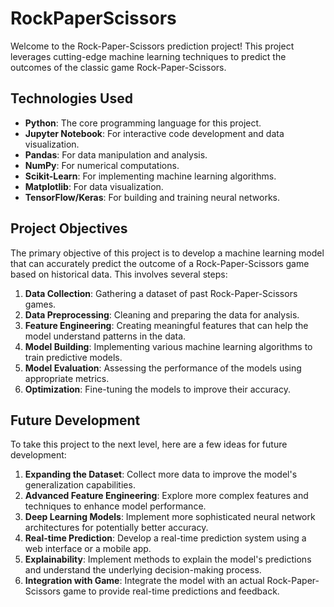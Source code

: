 # RockPaperScissors
Welcome to the Rock-Paper-Scissors prediction project! This project leverages cutting-edge machine learning techniques to predict the outcomes of the classic game Rock-Paper-Scissors.

## Technologies Used

- **Python**: The core programming language for this project.
- **Jupyter Notebook**: For interactive code development and data visualization.
- **Pandas**: For data manipulation and analysis.
- **NumPy**: For numerical computations.
- **Scikit-Learn**: For implementing machine learning algorithms.
- **Matplotlib**: For data visualization.
- **TensorFlow/Keras**: For building and training neural networks.

## Project Objectives

The primary objective of this project is to develop a machine learning model that can accurately predict the outcome of a Rock-Paper-Scissors game based on historical data. This involves several steps:

1. **Data Collection**: Gathering a dataset of past Rock-Paper-Scissors games.
2. **Data Preprocessing**: Cleaning and preparing the data for analysis.
3. **Feature Engineering**: Creating meaningful features that can help the model understand patterns in the data.
4. **Model Building**: Implementing various machine learning algorithms to train predictive models.
5. **Model Evaluation**: Assessing the performance of the models using appropriate metrics.
6. **Optimization**: Fine-tuning the models to improve their accuracy.

## Future Development

To take this project to the next level, here are a few ideas for future development:

1. **Expanding the Dataset**: Collect more data to improve the model's generalization capabilities.
2. **Advanced Feature Engineering**: Explore more complex features and techniques to enhance model performance.
3. **Deep Learning Models**: Implement more sophisticated neural network architectures for potentially better accuracy.
4. **Real-time Prediction**: Develop a real-time prediction system using a web interface or a mobile app.
5. **Explainability**: Implement methods to explain the model's predictions and understand the underlying decision-making process.
6. **Integration with Game**: Integrate the model with an actual Rock-Paper-Scissors game to provide real-time predictions and feedback.
